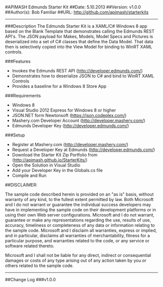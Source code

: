 #APIMASH Edmunds Starter Kit
##Date: 5.10.2013
##Version: v1.0.0
##Author(s): Bob Familiar
##URL: http://github.com/apimash/starterkits

----------
###Description
The Edmunds Starter Kit is a XAML/C# Windows 8 app based on the Blank Template that demonstrates calling the Edmunds REST API's. The JSON payload for Makes, Models, Model Specs and Pictures is deserialized into a set of C# classes that define the Data Model. That data then is selectively copied into the View Model for binding to WinRT XAML controls.


###Features
 - Invokes the Edmunds REST API (http://developer.edmunds.com/)
 - Demonstrates how to deserialize JSON to C# and bind to WinRT XAML Controls
 - Provides a baseline for a Windows 8 Store App

###Requirements

 - Windows 8
 - Visual Studio 2012 Express for Windows 8 or higher
 - JSON.NET form Newtonsoft (https://json.codeplex.com/)
 - Mashery.com Developer Account (http://developer.mashery.com/)
 - Edmunds Developer Key (http://developer.edmunds.com/)

###Setup

 - Register at Mashery.com (http://developer.mashery.com/)
 - Request a Developer Key at Edmunds (http://developer.edmunds.com/)
 - Download the Starter Kit Zip Portfolio from (http://apimash.github.io/StarterKits/)
 - Open the Solution in Visual Studio
 - Add your Developer Key in the Globals.cs file
 - Compile and Run

##DISCLAIMER: 

The sample code described herein is provided on an "as is" basis, without warranty of any kind, to the fullest extent permitted by law. Both Microsoft and I do not warrant or guarantee the individual success developers may have in implementing the sample code on their development platforms or in using their own Web server configurations. 
Microsoft and I do not warrant, guarantee or make any representations regarding the use, results of use, accuracy, timeliness or completeness of any data or information relating to the sample code. Microsoft and I disclaim all warranties, express or implied, and in particular, disclaims all warranties of merchantability, fitness for a particular purpose, and warranties related to the code, or any service or software related thereto. 

Microsoft and I shall not be liable for any direct, indirect or consequential damages or costs of any type arising out of any action taken by you or others related to the sample code.

----------

##Change Log
###v1.0.0
